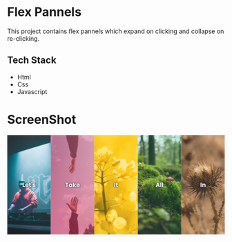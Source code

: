 # Flex Pannels

This project contains flex pannels which expand on clicking and collapse on re-clicking.

## Tech Stack
* Html
* Css
* Javascript

# ScreenShot 

![image](./assets/screenshot.png)
 